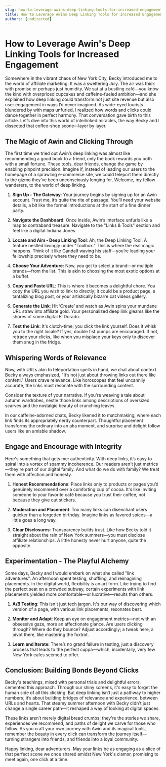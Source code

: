```yaml
---
slug: how-to-leverage-awins-deep-linking-tools-for-increased-engagement
title: How to Leverage Awins Deep Linking Tools for Increased Engagement
authors: [undirected]
---
```



# How to Leverage Awin's Deep Linking Tools for Increased Engagement

Somewhere in the vibrant chaos of New York City, Becky introduced me to the world of affiliate marketing. It was a sweltering July. The air was thick with promise or perhaps just humidity. We sat at a bustling café—you know the kind with overpriced cupcakes and caffeine-fueled ambition—and she explained how deep linking could transform not just site revenue but also user engagement in ways I’d never imagined. As wide-eyed tourists blundered by with maps unfurled, I realized how words and clicks could dance together in perfect harmony. That conversation gave birth to this article. Let’s dive into this world of interlinked miracles, the way Becky and I dissected that coffee-shop scone—layer by layer.

## The Magic of Awin and Clicking Through

The first time we tried out Awin’s deep linking was almost like recommending a good book to a friend, only the book rewards you both with a small fortune. These tools, dear friends, change the game by enabling pinpoint precision. Imagine if, instead of leading our users to the homepage of a sprawling e-commerce site, we could teleport them directly to the gizmo they’ve been unconsciously longing for. Welcome, my fellow wanderers, to the world of deep linking.

1. **Sign Up - The Gateway**: Your journey begins by signing up for an Awin account. Trust me, it’s quite the rite of passage. You’ll need your website details, a bit like the formal introductions at the start of a fine dinner party.

2. **Navigate the Dashboard**: Once inside, Awin’s interface unfurls like a map to contraband treasure. Navigate to the "Links & Tools" section and feel like a digital Indiana Jones.

3. **Locate and Aim - Deep Linking Tool**: Ah, the Deep Linking Tool. A feature nestled lovingly under "Toolbox." This is where the real magic happens. Think of it like Gandalf waving his staff—you’re leading your fellowship precisely where they need to be.

4. **Choose Your Adventure**: Now, you get to select a brand—or multiple brands—from the list. This is akin to choosing the most exotic options at a buffet.

5. **Copy and Paste URL**: This is where it becomes a delightful chore. You copy the URL you wish to link to directly; it could be a product page, a tantalizing blog post, or your artistically bizarre cat videos gallery. 

6. **Generate the Link**: Hit ‘Create’ and watch as Awin spins your mundane URL straw into affiliate gold. Your personalized deep link gleams like the shores of some digital El Dorado.

7. **Test the Link**: It's clutch-time; you click the link yourself. Does it whisk you to the right locale? If yes, double fist pumps are encouraged. If not, retrace your clicks, like when you misplace your keys only to discover them snug in the fridge.

## Whispering Words of Relevance

Now, with URLs akin to teleportation spells in hand, we chat about context. Becky always emphasized, "It’s not just about throwing links out there like confetti." Users crave relevance. Like horoscopes that feel uncannily accurate, the links must resonate with the surrounding content. 

Consider the texture of your narrative. If you're weaving a tale about autumn wardrobes, nestle those links among descriptions of oversized scarves and the nostalgic beauty of crunching leaves.

In our caffeine-adorned chats, Becky likened it to matchmaking, where each link finds its appropriately nerdy counterpart. Thoughtful placement transforms the ordinary into an aha moment, and surprise and delight follow users like an amiable shadow.

## Engage and Encourage with Integrity

Here's something that gets me: authenticity. With deep links, it’s easy to spiral into a vortex of spammy incoherence. Our readers aren't just metrics—they're part of our digital family. And what do we do with family? We treat them with affection and honesty.

1. **Honest Recommendations**: Place links only to products or pages you’d genuinely recommend over a comforting cup of cocoa. It's like inviting someone to your favorite café because you trust their coffee, not because they give out stickers. 

2. **Moderation and Placement**: Too many links can disenchant users quicker than a forgotten birthday. Imagine links as favored spices—a little goes a long way. 

3. **Clear Disclosures**: Transparency builds trust. Like how Becky told it straight about the rain of New York summers—you must disclose affiliate relationships. A little honesty never hurt anyone, quite the opposite.

## Experimentation - The Playful Alchemy

Some days, Becky and I would embark on what she called "link adventures". An afternoon spent testing, shuffling, and reimagining placements. In the digital world, flexibility is an art form. Like trying to find the perfect seat on a crowded subway, certain experiments with link placements yielded more comfortable—or lucrative—results than others.

1. **A/B Testing**: This isn't just tech jargon. It's our way of discovering which version of a page, with various link placements, resonates best. 

2. **Monitor and Adapt**: Keep an eye on engagement metrics—not with an obsessive gaze, more an affectionate glance. Are users clicking through? Where do they bounce? Adjust accordingly; a tweak here, a pivot there, like mastering the foxtrot.

3. **Learn and Iterate**: There’s no grand failure in testing, just a discovery process that leads to the perfect cuppa—which, incidentally, very few New York cafes seemed to offer.

## Conclusion: Building Bonds Beyond Clicks

Becky's teachings, mixed with personal trials and delightful errors, cemented this approach. Through our shiny screens, it's easy to forget the human side of all this clicking. But deep linking isn’t just a pathway to higher numbers; it’s about building bridges of relevance and experience, between URLs and hearts. That steamy summer afternoon with Becky didn’t just change a single career path—it reshaped a way of looking at digital spaces.

These links aren’t merely digital bread crumbs; they're the stories we share, experiences we recommend, and paths of delight we carve for those who follow. As you craft your own journey with Awin and its magical tools, remember the beauty in every click can transform the journey itself—turning strangers into friends, and friends into a loyal community.

Happy linking, dear adventurers. May your links be as engaging as a slice of that perfect scone we once shared amidst New York's clamor, promising to meet again, one click at a time.
